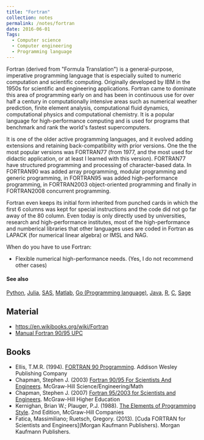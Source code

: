 ```yaml
---
title: "Fortran"
collection: notes
permalink: /notes/fortran
date: 2016-06-01
Tags:
  - Computer science
  - Computer engineering
  - Programming language
---
```


Fortran (derived from "Formula Translation") is a general-purpose, imperative programming language that is especially suited to numeric computation and scientific computing. Originally developed by IBM in the 1950s for scientific and engineering applications. Fortran came to dominate this area of programming early on and has been in continuous use for over half a century in computationally intensive areas such as numerical weather prediction, finite element analysis, computational fluid dynamics, computational physics and computational chemistry. It is a popular language for high-performance computing and is used for programs that benchmark and rank the world's fastest supercomputers.

It is one of the older active programming languages, and it evolved adding extensions and retaining back-compatibility with prior versions. One the the most popular versions was FORTRAN77 (from 1977, and the most used for didactic application, or at least I learned with this version). FORTRAN77 have structured programming and processing of character-based data. In FORTRAN90 was added array programming, modular programming and generic programming, in FORTRAN95 was added high-performance programming, in FORTRAN2003 object-oriented programming and finally in FORTRAN2008 concurrent programming.

Fortran even keeps its initial form inherited from punched cards in which the first 6 columns was kept for special instructions and the code did not go far away of the 80 column. Even today is only directly used by universities, research and high-performance institutes, most of the high-performance and numberical libraries that other languages uses are coded in Fortran as LAPACK (for numerical linear algebra) or IMSL and NAG.

When do you have to use Fortran:
* Flexible numerical high-performance needs.
(Yes, I do not recommend other cases)


#### See also
[Python](/notes/python), [Julia](/notes/julia), [SAS](/notes/sas), [Matlab](/notes/matlab), [Go (Programming language)](/notes/go_(programming_language)), [Java](/notes/java), [R](/notes/r), [C](/notes/c), [Sage](/notes/sage)


## Material
* https://en.wikibooks.org/wiki/Fortran
* [Manual Fortran 90/95 UPC](http://www-eio.upc.edu/lceio/manuals/Fortran95-manual.pdf)




## Books
* Ellis, T.M.R. (1994). [FORTRAN 90 Programming](https://www.goodreads.com/book/show/1172561.FORTRAN_90_Programming). Addison Wesley Publishing Company
* Chapman, Stephen J. (2003) [Fortran 90/95 For Scientists And Engineers](https://www.goodreads.com/book/show/1143124.Fortran_90_95_For_Scientists_And_Engineers). McGraw-Hill Science/Engineering/Math
* Chapman, Stephen J. (2007) [Fortran 95/2003 for Scientists and Engineers](https://www.goodreads.com/book/show/1187147.Fortran_95_2003_for_Scientists_and_Engineers). McGraw-Hill Higher Education
* Kernighan, Brian W.; Plauger, P.J. (1988). [The Elements of Programming Style](https://www.goodreads.com/book/show/454039.The_Elements_of_Programming_Style). 2nd Edition, McGraw-Hill Companies
* Fatica, Massimiliano; Ruetsch, Gregory. (2013). [Cuda FORTRAN for Scientists and Engineers](Morgan Kaufmann Publishers). Morgan Kaufmann Publishers.


